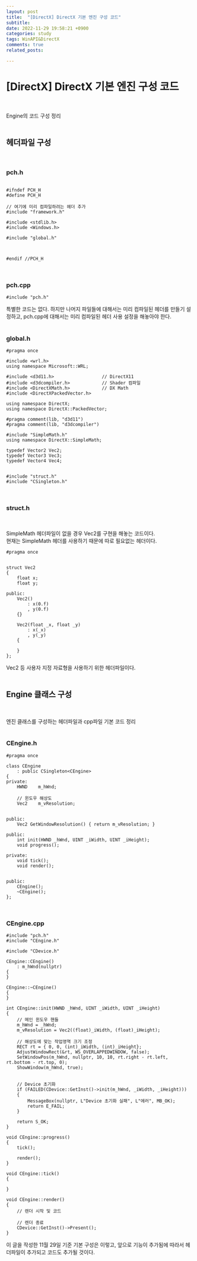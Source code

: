 ```yaml
---
layout: post
title:  "[DirectX] DirectX 기본 엔진 구성 코드"
subtitle:  
date: 2022-11-29 19:58:21 +0900
categories: study
tags: WinAPI&DirectX
comments: true
related_posts:

---
```


# [DirectX] DirectX 기본 엔진 구성 코드<br/>
<br/>

Engine의 코드 구성 정리<br/>
<br/>

## 헤더파일 구성<br/>
<br/>

### pch.h<br/>

```

#ifndef PCH_H
#define PCH_H

// 여기에 미리 컴파일하려는 헤더 추가
#include "framework.h"

#include <stdlib.h>
#include <Windows.h>

#include "global.h"



#endif //PCH_H

```
<br/>

### pch.cpp<br/>

```
#include "pch.h"
```

특별한 코드는 없다. 하지만 나머지 파일들에 대해서는 미리 컴파일된 헤더를 만들기 설정하고, pch.cpp에 대해서는 미리 컴파일된 헤더 사용 설정을 해놓아야 한다.<br/>
<br/>

### global.h<br/>

```
#pragma once

#include <wrl.h>
using namespace Microsoft::WRL;

#include <d3d11.h>					// DirectX11
#include <d3dcompiler.h>			// Shader 컴파일
#include <DirectXMath.h>			// DX Math
#include <DirectXPackedVector.h>	

using namespace DirectX;
using namespace DirectX::PackedVector;

#pragma comment(lib, "d3d11")
#pragma comment(lib, "d3dcompiler")

#include "SimpleMath.h"
using namespace DirectX::SimpleMath;

typedef Vector2 Vec2;
typedef Vector3 Vec3;
typedef Vector4 Vec4;


#include "struct.h"
#include "CSingleton.h"
```

<br/>

### struct.h<br/>
<br/>

SimpleMath 헤더파일이 없을 경우 Vec2를 구현을 해놓는 코드이다.<br/>
현재는 SimpleMath 헤더를 사용하기 때문에 따로 필요없는 헤더이다.<br/>

```
#pragma once


struct Vec2
{
	float x;
	float y;

public:
	Vec2()
		: x(0.f)
		, y(0.f)
	{}

	Vec2(float _x, float _y)
		: x(_x)
		, y(_y)
	{

	}
};

```

Vec2 등 사용자 지정 자료형을 사용하기 위한 헤더파일이다.<br/>
<Br/>

## Engine 클래스 구성<br/>
<br/>

엔진 클래스를 구성하는 헤더파일과 cpp파일 기본 코드 정리<br/>
<br/>

### CEngine.h<br/>

```
#pragma once

class CEngine
	: public CSingleton<CEngine>
{
private:
	HWND	m_hWnd;

	// 윈도우 해상도
	Vec2	m_vResolution;
	

public:
	Vec2 GetWindowResolution() { return m_vResolution; }

public:
	int init(HWND _hWnd, UINT _iWidth, UINT _iHeight);
	void progress();

private:
	void tick();
	void render();


public:
	CEngine();
	~CEngine();
};

```
<br/>

### CEngine.cpp<br/>

```
#include "pch.h"
#include "CEngine.h"

#include "CDevice.h"

CEngine::CEngine()
	: m_hWnd(nullptr)
{
}

CEngine::~CEngine()
{
}

int CEngine::init(HWND _hWnd, UINT _iWidth, UINT _iHeight)
{
	// 메인 윈도우 핸들
	m_hWnd = _hWnd;
	m_vResolution = Vec2((float)_iWidth, (float)_iHeight);

	// 해상도에 맞는 작업영역 크기 조정
	RECT rt = { 0, 0, (int)_iWidth, (int)_iHeight};
	AdjustWindowRect(&rt, WS_OVERLAPPEDWINDOW, false);
	SetWindowPos(m_hWnd, nullptr, 10, 10, rt.right - rt.left, rt.bottom - rt.top, 0);
	ShowWindow(m_hWnd, true);


	// Device 초기화
	if (FAILED(CDevice::GetInst()->init(m_hWnd, _iWidth, _iHeight)))
	{
		MessageBox(nullptr, L"Device 초기화 실패", L"에러", MB_OK);
		return E_FAIL;
	}

	return S_OK;
}

void CEngine::progress()
{
	tick();

	render();
}

void CEngine::tick()
{

}

void CEngine::render()
{
    // 렌더 시작 및 코드

	// 렌더 종료
	CDevice::GetInst()->Present();
}

```

이 글을 작성한 11월 29일 기준 기본 구성은 이렇고, 앞으로 기능이 추가됨에 따라서 헤더파일이 추가되고 코드도 추가될 것이다.<br/>
